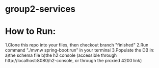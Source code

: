# group2-services
<h1>How to Run:</h1>

1.Clone this repo into your files, then checkout branch "finished"
2.Run command "./mvnw spring-boot:run" in your terminal
3.Populate the DB in:
  a)the schema file
  b)the h2 console (accessible through http://localhost:8080/h2-console, or through the proxied 4200 link)
